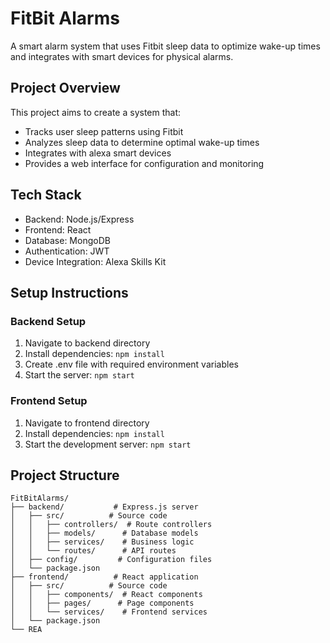 # FitBit Alarms

A smart alarm system that uses Fitbit sleep data to optimize wake-up times and integrates with smart devices for physical alarms.

## Project Overview

This project aims to create a system that:
- Tracks user sleep patterns using Fitbit
- Analyzes sleep data to determine optimal wake-up times
- Integrates with alexa smart devices
- Provides a web interface for configuration and monitoring

## Tech Stack

- Backend: Node.js/Express
- Frontend: React
- Database: MongoDB
- Authentication: JWT
- Device Integration: Alexa Skills Kit

## Setup Instructions

### Backend Setup
1. Navigate to backend directory
2. Install dependencies: `npm install`
3. Create .env file with required environment variables
4. Start the server: `npm start`

### Frontend Setup
1. Navigate to frontend directory
2. Install dependencies: `npm install`
3. Start the development server: `npm start`

## Project Structure

```
FitBitAlarms/
├── backend/           # Express.js server
│   ├── src/          # Source code
│   │   ├── controllers/  # Route controllers
│   │   ├── models/      # Database models
│   │   ├── services/    # Business logic
│   │   └── routes/      # API routes
│   ├── config/         # Configuration files
│   └── package.json
├── frontend/          # React application
│   ├── src/          # Source code
│   │   ├── components/  # React components
│   │   ├── pages/      # Page components
│   │   └── services/    # Frontend services
│   └── package.json
└── REA
